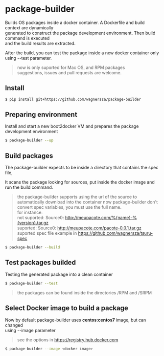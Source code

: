 # package-builder

Builds OS packages inside a docker container. A Dockerfile and build context are dynamically  
generated to construct the package development environment. Then build command is executed  
and the build results are extracted.

After the build, you can test the package inside a new docker container only  
using --test parameter.

> now is only suported for Mac OS, and RPM packages  
> suggestions, issues and pull requests are welcome.

## Install

```bash
$ pip install git+https://github.com/wagnersza/package-builder
```
## Preparing environment

Install and start a new boot2docker VM and prepares the package development environment

```bash
$ package-builder --up
```

## Build packages

The package-builder expects to be inside a directory that contains the spec file, 

It scans the package looking for sources, put inside the docker image and run the build command.

> the package-builder supports using the url of the source to automatically download into the container
> now package-builder don't convert spec variables, you must use the full name.  
> for instance:  
> not suported: Source0: http://meupacote.com/%{name}-%{version}.tar.gz  
> suported: Source0: http://meupacote.com/pacote-0.0.1.tar.gz  
> suported spec file example in https://github.com/wagnersza/tsuru-spec  

```bash
$ package-builder --build
```

## Test packages builded

Testing the generated package into a clean container

```bash
$ package-builder --test
```

> the packages can be found inside the directories /RPM and /SRPM

## Select Docker image to build a package

Now by default package-builder uses **centos:centos7** image, but can changed  
using --image parameter

> see the options in https://registry.hub.docker.com

```bash
$ package-builder --image <docker image>
```
